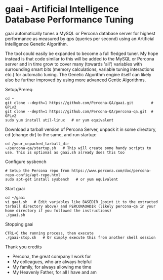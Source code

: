 # gaai - Artificial Intelligence Database Performance Tuning #

gaai automatically tunes a MySQL or Percona database server for highest performance as measured by qps (queries per second) using an Artificial Intelligence Genetic Algorithm. 

The tool could easily be expanded to become a full fledged tuner. My hope instead is that code similar to this will be added to the MySQL or Percona server and in time grow to cover many (towards 'all') variables with surrounding smart bits (memory calculations, variable tuning interactions etc.) for automatic tuning. The Genetic Algorithm engine itself can likely also be further improved by using more advanced Gentic Algorithms.

Setup/Prereq:
```
cd ~
git clone --depth=1 https://github.com/Percona-QA/gaai.git        # GPLv2
git clone --depth=1 https://github.com/Percona-QA/percona-qa.git  # GPLv2
sudo yum install util-linux   # or yum equivalent
```

Download a tarball version of Percona Server, unpack it in some directory, cd (change dir) to the same, and run startup:
```
cd /your_unpacked_tarball_dir
~/percona-qa/startup.sh   # This will create some handy scripts to use. This is optional as gaai.sh already does this too
```

Configure sysbench 
```
# Setup the Percona repo from https://www.percona.com/doc/percona-repo-config/apt-repo.html
sudo apt-get install sysbench   # or yum equivalent
```

Start gaai
```
cd ~/gaai
vi gaai.sh   # Edit variables like BASEDIR (point it to the extracted tarball directory above) and PERCONAQADIR (likely percona-qa in your home directory if you followed the instructions)
./gaai.sh
```

Stopping gaai
```
CTRL+C the running process, then execute
./gaai-stop.sh   # Or simply execute this from another shell session
```

Thank you credits
* Percona, the great company I work for
* My colleagues, who are always helpful
* My family, for always allowing me time
* My Heavenly Father, for all I have and am
